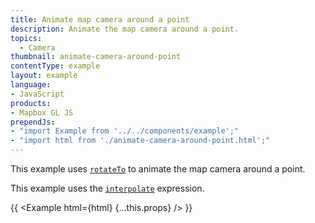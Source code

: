 ```yaml
---
title: Animate map camera around a point
description: Animate the map camera around a point.
topics:
  - Camera
thumbnail: animate-camera-around-point
contentType: example
layout: example
language:
- JavaScript
products:
- Mapbox GL JS
prependJs:
- "import Example from '../../components/example';"
- "import html from './animate-camera-around-point.html';"
---
```


This example uses [`rotateTo`](/mapbox-gl-js/api/map/#map#rotateto) to animate the map camera around a point.

This example uses the [`interpolate`](/mapbox-gl-js/style-spec/expressions/#interpolate) expression.

{{ <Example html={html} {...this.props} /> }}

